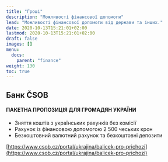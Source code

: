 ```yaml
---
title: "Гроші"
description: "Можливості фінансової допомоги"
lead: "Можливості фінансової допомоги від держави та інших."
date: 2020-10-13T15:21:01+02:00
lastmod: 2020-10-13T15:21:01+02:00
draft: false
images: []
menu:
  docs:
    parent: "finance"
weight: 130
toc: true
---
```

## Банк ČSOB
#### ПАКЕТНА ПРОПОЗИЦІЯ ДЛЯ ГРОМАДЯН УКРАЇНИ


* Зняття коштів з українських рахунків  без комісії
* Рахунок із фінансовою допомогою 2 500 чеських крон
* Безкоштовний валютний рахунок та безкоштовні депозити

[https://www.csob.cz/portal/ukrajina/balicek-pro-prichozi](https://www.csob.cz/portal/ukrajina/balicek-pro-prichozi)
